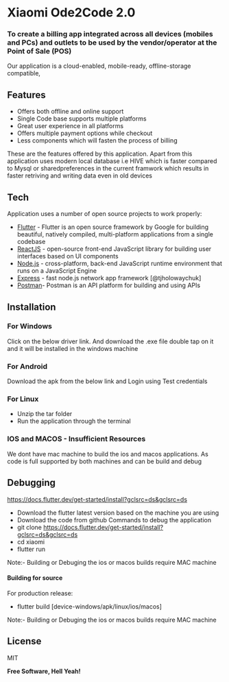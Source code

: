 # Xiaomi Ode2Code 2.0
### To create a billing app integrated across all devices (mobiles and PCs) and outlets to be used by the vendor/operator at the Point of Sale (POS)



Our application is a cloud-enabled, mobile-ready, offline-storage compatible,


## Features

- Offers both offline and online support
- Single Code base supports multiple platforms
- Great user experience in all platforms
- Offers multiple payment options while checkout
- Less components which will fasten the process of billing


These are the features offered by this application. Apart from this application uses modern local database i.e HIVE which is faster compared to Mysql or sharedpreferences in the current framwork which results in faster retriving and writing data even in old devices

## Tech

Application  uses a number of open source projects to work properly:


- [Flutter] - Flutter is an open source framework by Google for building beautiful, natively                     compiled, multi-platform applications from a single codebase
- [ReactJS] - open-source front-end JavaScript library for building user interfaces based on UI components
- [Node.js] -  cross-platform, back-end JavaScript runtime environment that runs on a JavaScript Engine
- [Express] - fast node.js network app framework [@tjholowaychuk]
- [Postman]- Postman is an API platform for building and using APIs


## Installation

### For Windows
Click on the below driver link. And download the .exe file double tap on it and it will be installed in the windows machine 
### For Android
Download the apk from the below link and Login using Test credentials

### For Linux
- Unzip the tar folder
- Run the application through the terminal

### IOS and MACOS - Insufficient Resources
We dont have mac machine to build the ios and macos applications. As code is full supported by both machines and can be build and debug 


## Debugging

https://docs.flutter.dev/get-started/install?gclsrc=ds&gclsrc=ds
- Download the flutter latest version based on the machine you are using
- Download the code from github 
Commands to debug the application 
- git clone https://docs.flutter.dev/get-started/install?gclsrc=ds&gclsrc=ds
- cd xiaomi
- flutter run

 Note:- Building or Debuging the ios or macos builds require MAC machine

#### Building for source

For production release:

- flutter build [device-windows/apk/linux/ios/macos]

 Note:- Building or Debuging the ios or macos builds require MAC machine


## License

MIT

**Free Software, Hell Yeah!**
    
   [node.js]:<http://nodejs.org>
   [Flutter]:<https://flutter.dev/?gclsrc=ds&gclsrc=ds>
   [ReactJS]:<https://reactjs.org/>
   [Express]:<http://expressjs.com>
   [Postman]:<https://www.postman.com/>

   [PlDb]: <https://github.com/joemccann/dillinger/tree/master/plugins/dropbox/README.md>
   [PlGh]: <https://github.com/joemccann/dillinger/tree/master/plugins/github/README.md>
   [PlGd]: <https://github.com/joemccann/dillinger/tree/master/plugins/googledrive/README.md>
   [PlOd]: <https://github.com/joemccann/dillinger/tree/master/plugins/onedrive/README.md>
   [PlMe]: <https://github.com/joemccann/dillinger/tree/master/plugins/medium/README.md>
   [PlGa]: <https://github.com/RahulHP/dillinger/blob/master/plugins/googleanalytics/README.md>
